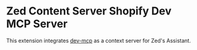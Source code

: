 # Zed Content Server Shopify Dev MCP Server

This extension integrates [dev-mcp](https://github.com/Shopify/dev-mcp) as a context server for
Zed's Assistant.
